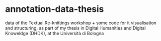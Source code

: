 # annotation-data-thesis
data of the Textual Re-knittings workshop + some code for it visualisation and structuring, as part of my thesis in Digital Humanities and Digital Knoweldge (DHDK), at the Università di Bologna
